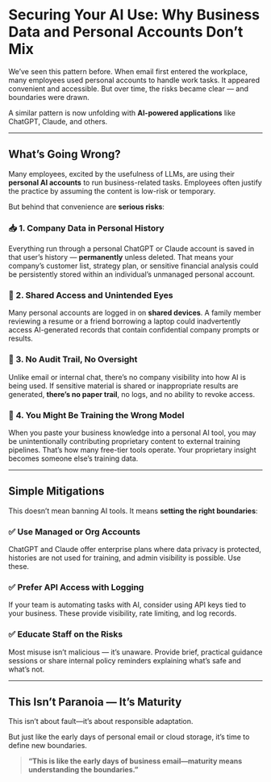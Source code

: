 # Securing Your AI Use: Why Business Data and Personal Accounts Don’t Mix

We’ve seen this pattern before. When email first entered the workplace, many employees used personal accounts to handle work tasks. It appeared convenient and accessible. But over time, the risks became clear — and boundaries were drawn.

A similar pattern is now unfolding with **AI-powered applications** like ChatGPT, Claude, and others.

---

## What’s Going Wrong?

Many employees, excited by the usefulness of LLMs, are using their **personal AI accounts** to run business-related tasks. Employees often justify the practice by assuming the content is low-risk or temporary.

But behind that convenience are **serious risks**:

### 📥 1. Company Data in Personal History
Everything run through a personal ChatGPT or Claude account is saved in that user’s history — **permanently** unless deleted. That means your company’s customer list, strategy plan, or sensitive financial analysis could be persistently stored within an individual’s unmanaged personal account.

### 🫣 2. Shared Access and Unintended Eyes
Many personal accounts are logged in on **shared devices**. A family member reviewing a resume or a friend borrowing a laptop could inadvertently access AI-generated records that contain confidential company prompts or results.

### 🧾 3. No Audit Trail, No Oversight
Unlike email or internal chat, there’s no company visibility into how AI is being used. If sensitive material is shared or inappropriate results are generated, **there’s no paper trail**, no logs, and no ability to revoke access.

### 🧠 4. You Might Be Training the Wrong Model
When you paste your business knowledge into a personal AI tool, you may be unintentionally contributing proprietary content to external training pipelines. That’s how many free-tier tools operate. Your proprietary insight becomes someone else’s training data.

---

## Simple Mitigations

This doesn’t mean banning AI tools. It means **setting the right boundaries**:

### ✅ Use Managed or Org Accounts
ChatGPT and Claude offer enterprise plans where data privacy is protected, histories are not used for training, and admin visibility is possible. Use these.

### ✅ Prefer API Access with Logging
If your team is automating tasks with AI, consider using API keys tied to your business. These provide visibility, rate limiting, and log records.

### ✅ Educate Staff on the Risks
Most misuse isn’t malicious — it’s unaware. Provide brief, practical guidance sessions or share internal policy reminders explaining what’s safe and what’s not.

---

## This Isn’t Paranoia — It’s Maturity

This isn’t about fault—it’s about responsible adaptation.

But just like the early days of personal email or cloud storage, it’s time to define new boundaries.

> **“This is like the early days of business email—maturity means understanding the boundaries.”**